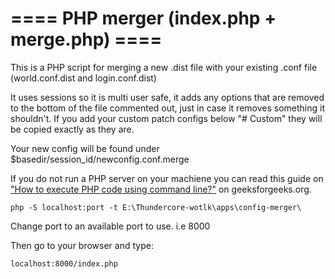 # ==== PHP merger (index.php + merge.php) ====

This is a PHP script for merging a new .dist file with your existing .conf file (world.conf.dist and login.conf.dist)

It uses sessions so it is multi user safe, it adds any options that are removed to the bottom of the file commented out, just in case it removes something it shouldn't.
If you add your custom patch configs below "# Custom" they will be copied exactly as they are.

Your new config will be found under $basedir/session_id/newconfig.conf.merge

If you do not run a PHP server on your machiene you can read this guide on ["How to execute PHP code using command line?"](https://www.geeksforgeeks.org/how-to-execute-php-code-using-command-line/) on geeksforgeeks.org.

```
php -S localhost:port -t E:\Thundercore-wotlk\apps\config-merger\
```

Change port to an available port to use. i.e 8000

Then go to your browser and type:

```
localhost:8000/index.php
```
